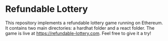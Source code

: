 # Refundable Lottery

This repository implements a refundable lottery game running on Ethereum. It contains two main directories: a hardhat folder and a react folder. The game is live at https://refundable-lottery.com. Feel free to give it a try!